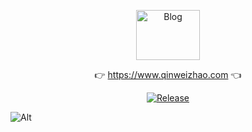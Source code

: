 <p align="center">
  <a class="logo" href="https://github.com/qinweizhao/qwz-website">
    <img src="https://gitee.com/qinweizhao/qwz-website/raw/main/logo.png" height="80" width="45%" alt="Blog">
  </a>
</p>

<p align="center">
👉 <a href="https://www.qinweizhao.com">https://www.qinweizhao.com</a> 👈
</p>

<p align="center">
  <a href="https://github.com/qinweizhao/qwz-website" target="_blank">
    <img src="https://img.shields.io/github/v/release/qinweizhao/qwz-website?include_prereleases" alt="Release"/>
  </a>
</p>


![Alt](https://repobeats.axiom.co/api/embed/a5ebcb463b677d6b4d12f964d344fe470a382355.svg "Repobeats analytics image")